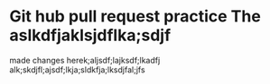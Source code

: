 # Git hub pull request practice The aslkdfjaklsjdflka;sdjf
made changes herek;aljsdf;lajksdf;lkadfj
alk;skdjfl;ajsdf;lkja;sldkfja;lksdjfal;jfs
